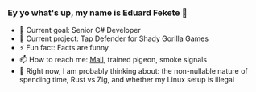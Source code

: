 ### Ey yo what's up, my name is Eduard Fekete 👋
- 🔭 Current goal: Senior C# Developer
- 🌱 Current project: Tap Defender for Shady Gorilla Games
- ⚡ Fun fact: Facts are funny
- 📫 How to reach me: [Mail](mailto:edko.fek@gmail.com), trained pigeon, smoke signals
- 💬 Right now, I am probably thinking about: the non-nullable nature of spending time, Rust vs Zig, and whether my Linux setup is illegal
<!--
the flaws of OOP, what is the best architecture for UI management in Unity, how Stoicism beats Scepticism because of the non-nullable nature of spending time
Baruch Spinoza; Deterministic model of the universe with linear time; How to efficiently clean the dishes
-->
